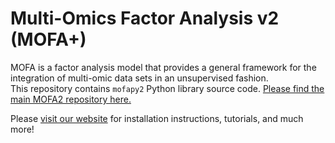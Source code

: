 
# Multi-Omics Factor Analysis v2 (MOFA+)

MOFA is a factor analysis model that provides a general framework for the integration of multi-omic data sets in an unsupervised fashion.  
This repository contains `mofapy2` Python library source code. [Please find the main MOFA2 repository here.](https://github.com/bioFAM/MOFA2)

Please [visit our website](https://biofam.github.io/MOFA2/) for installation instructions, tutorials, and much more!


